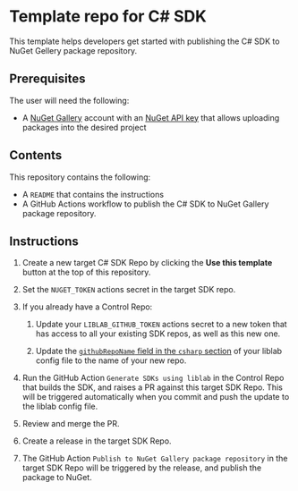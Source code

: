 # Template repo for C# SDK

This template helps developers get started with publishing the C# SDK to NuGet Gellery package repository.

## Prerequisites

The user will need the following:

- A [NuGet Gallery](https://www.nuget.org/) account with an [NuGet API key](https://www.nuget.org/account/apikeys) that allows uploading packages into the desired project

## Contents

This repository contains the following:

- A `README` that contains the instructions
- A GitHub Actions workflow to publish the C# SDK to NuGet Gallery package repository.

## Instructions

1. Create a new target C# SDK Repo by clicking the **Use this template** button at the top of this repository.

1. Set the `NUGET_TOKEN` actions secret in the target SDK repo.

1. If you already have a Control Repo:

    1. Update your `LIBLAB_GITHUB_TOKEN` actions secret to a new token that has access to all your existing SDK repos, as well as this new one.

    1. Update the [`githubRepoName` field in the `csharp` section](https://developers.liblab.com/cli/config-file-overview-language/#githubreponame) of your liblab config file to the name of your new repo.

1. Run the GitHub Action `Generate SDKs using liblab` in the Control Repo that builds the SDK, and raises a PR against this target SDK Repo. This will be triggered automatically when you commit and push the update to the liblab config file.

1. Review and merge the PR.

1. Create a release in the target SDK Repo.

1. The GitHub Action `Publish to NuGet Gallery package repository` in the target SDK Repo will be triggered by the release, and publish the package to NuGet.
